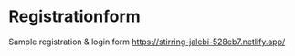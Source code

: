 # Registrationform
Sample registration &amp; login form
https://stirring-jalebi-528eb7.netlify.app/
